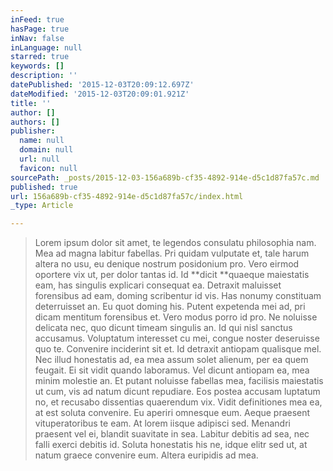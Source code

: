 ```yaml
---
inFeed: true
hasPage: true
inNav: false
inLanguage: null
starred: true
keywords: []
description: ''
datePublished: '2015-12-03T20:09:12.697Z'
dateModified: '2015-12-03T20:09:01.921Z'
title: ''
author: []
authors: []
publisher:
  name: null
  domain: null
  url: null
  favicon: null
sourcePath: _posts/2015-12-03-156a689b-cf35-4892-914e-d5c1d87fa57c.md
published: true
url: 156a689b-cf35-4892-914e-d5c1d87fa57c/index.html
_type: Article

---
```

> Lorem ipsum dolor sit amet, te legendos consulatu philosophia nam. Mea ad magna labitur fabellas. Pri quidam vulputate et, tale harum altera no usu, eu denique nostrum posidonium pro. Vero eirmod oportere vix ut, per dolor tantas id. Id **dicit **quaeque maiestatis eam, has singulis explicari consequat ea.
> Detraxit maluisset forensibus ad eam, doming scribentur id vis. Has nonumy constituam deterruisset an. Eu quot doming his. Putent expetenda mei ad, pri dicam mentitum forensibus et. Vero modus porro id pro.
> Ne noluisse delicata nec, quo dicunt timeam singulis an. Id qui nisl sanctus accusamus. Voluptatum interesset cu mei, congue noster deseruisse quo te. Convenire inciderint sit et. Id detraxit antiopam qualisque mel. Nec illud honestatis ad, ea mea assum solet alienum, per ea quem feugait.
> Ei sit vidit quando laboramus. Vel dicunt antiopam ea, mea minim molestie an. Et putant noluisse fabellas mea, facilisis maiestatis ut cum, vis ad natum dicunt repudiare. Eos postea accusam luptatum no, et recusabo dissentias quaerendum vix. Vidit definitiones mea ea, at est soluta convenire. Eu aperiri omnesque eum. Aeque praesent vituperatoribus te eam.
> At lorem iisque adipisci sed. Menandri praesent vel ei, blandit suavitate in sea. Labitur debitis ad sea, nec falli exerci debitis id. Soluta honestatis his ne, idque elitr sed ut, at natum graece convenire eum. Altera euripidis ad mea.